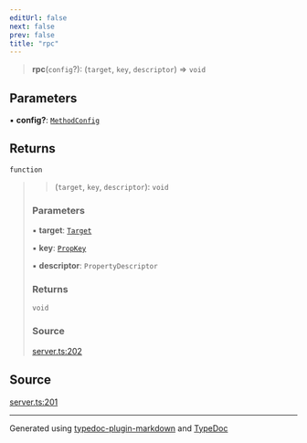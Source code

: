 ```yaml
---
editUrl: false
next: false
prev: false
title: "rpc"
---
```


> **rpc**(`config`?): (`target`, `key`, `descriptor`) => `void`

## Parameters

▪ **config?**: [`MethodConfig`](/api/interfaces/methodconfig/)

## Returns

`function`

> > (`target`, `key`, `descriptor`): `void`
>
> ### Parameters
>
> ▪ **target**: [`Target`](/api/interfaces/target/)
>
> ▪ **key**: [`PropKey`](/api/type-aliases/propkey/)
>
> ▪ **descriptor**: `PropertyDescriptor`
>
> ### Returns
>
> `void`
>
> ### Source
>
> [server.ts:202](https://github.com/dmdin/chord/blob/5f43e0e/src/server.ts#L202)
>

## Source

[server.ts:201](https://github.com/dmdin/chord/blob/5f43e0e/src/server.ts#L201)

***

Generated using [typedoc-plugin-markdown](https://www.npmjs.com/package/typedoc-plugin-markdown) and [TypeDoc](https://typedoc.org/)
